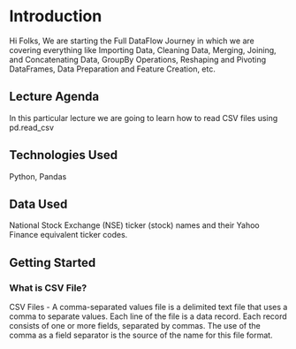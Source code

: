 
# Introduction

Hi Folks, We are starting the Full DataFlow Journey in which we are covering everything like ​​Importing Data, Cleaning Data, Merging, Joining, and Concatenating Data, GroupBy Operations, Reshaping and Pivoting DataFrames, Data Preparation and Feature Creation, etc.


## Lecture Agenda
In this particular lecture we are going to learn how to read CSV files using pd.read_csv

## Technologies Used
Python, Pandas

## Data Used
National Stock Exchange (NSE) ticker (stock) names and their Yahoo Finance equivalent ticker codes.


## Getting Started
### What is CSV File?
CSV Files - A comma-separated values file is a delimited text file that uses a comma to separate values. Each line of the file is a data record. Each record consists of one or more fields, separated by commas. The use of the comma as a field separator is the source of the name for this file format.
